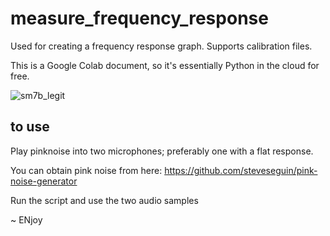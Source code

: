 # measure_frequency_response
Used for creating a frequency response graph.  Supports calibration files.

This is a Google Colab document, so it's essentially Python in the cloud for free.

![sm7b_legit](https://github.com/steveseguin/measure_frequency_response/assets/2575698/7f5233f7-0975-4222-95bf-e73b3761af79)

## to use
Play pinknoise into two microphones; preferably one with a flat response.

You can obtain pink noise from here: https://github.com/steveseguin/pink-noise-generator

Run the script and use the two audio samples

~ ENjoy


